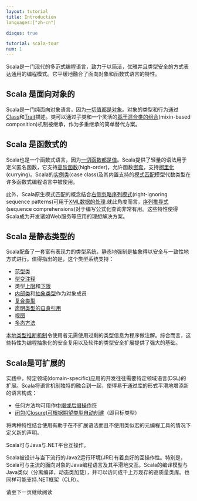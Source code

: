 ```yaml
---
layout: tutorial
title: Introduction
languages:["zh-cn"]

disqus: true

tutorial: scala-tour
num: 1
---
```


Scala是一门现代的多范式编程语言，致力于以简洁，优雅并且类型安全的方式表达通用的编程模式。它平缓地融合了面向对象和函数式语言的特性。

## Scala 是面向对象的 ##
Scala是一门纯面向对象语言，因为[一切值都是对象](unified-types.html)。对象的类型和行为通过[Class](classes.html)和[Trait](traits.html)描述。类可以通过子类和一个灵活的[基于混合类的组合](mixin-class-composition.html)(mixin-based composition)机制被继承，作为多重继承的简单替代方案。

## Scala 是函数式的 ##
Scala也是一个函数式语言，因为[一切函数都是值](unified-types.html)。Scala提供了轻量的语法用于定义匿名函数，它支持[高阶函数](higher-order-functions.html)(high-order)，允许函数[嵌套](nested-functions.html)，支持[柯里化](currying.html)(currying)。Scala的[实例类](case-classes.html)(case class)及其内置支持的[模式匹配](pattern-matching.html)模型代数类型在许多函数式编程语言中被使用。

此外，Scala原生模式匹配的概念结合[右侧忽略序列模式](regular-expression-patterns.html)(right-ignoring sequence patterns)可用于[XML数据的处理](xml-processing.html).就此角度而言，[序列推导式](sequence-comprehensions.html)(sequence comprehensions)对于编写公式化查询非常有用。这些特性使得Scala成为开发诸如Web服务等应用的理想解决方案。

## Scala 是静态类型的 ##
Scala配备了一套富有表现力的类型系统，静态地强制是抽象得以安全与一致性地方式进行。值得指出的是，这个类型系统支持：

* [范型类](generic-classes.html)
* [型变注释](variances.html)
* 类型[上限](upper-type-bounds.html)和[下限](lower-type-bounds.html)
* [内部类](inner-classes.html)和[抽象类型](abstract-types.html)作为对象成员
* [复合类型](compound-types.html)
* [声明类型的自身引用](explicitly-typed-self-references.html)
* [视图](views.html)
* [多态方法](polymorphic-methods.html)

[本地类型推断机制](local-type-inference.html)令使用者无需使用过剩的类型信息为程序做注解。综合而言，这些特性为编程抽象化的安全复用以及软件的类型安全扩展提供了强大的基础。

## Scala是可扩展的 ##
 
实践中，特定领域(domain-specific)应用的开发往往需要特定领域语言(DSL)的扩展。Scala将语言机制独特的融合到一起，使得易于通过库的形式平滑地增添新的语言构成：

* 任何方法均可用作[中缀或后缀操作符](operators.html)
* [闭包(Closure)可根据期望类型自动创建](automatic-closures.html)（即目标类型）

将两种特性结合使用有助于在不扩展语法而且不使用类似宏的元编程工具的情况下定义新的声明。

Scala可与Java与.NET平台互操作。 

Scala被设计与当下流行的Java2运行环境(JRE)有着良好的互操作性。特别是，Scala可与主流的面向对象的Java编程语言及其平滑地交互。Scala的编译模型与Java类似（分离编译，动态类加载），并可以访问成千上万现存的高质量类库。也同样可能支持.NET框架（CLR）。

请至下一页继续阅读
